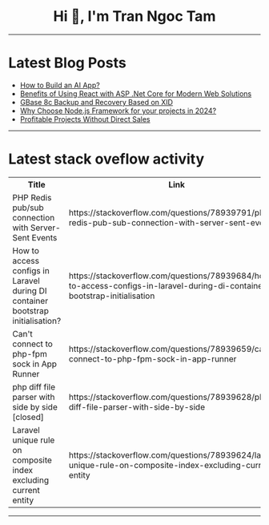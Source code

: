 <h1 align="center">Hi 👋, I'm Tran Ngoc Tam</h1>

---

# Latest Blog Posts 
<!-- BLOG-POST-LIST:START -->
- [How to Build an AI App?](https://dev.to/vincent_natalie_900aed10e/how-to-build-an-ai-app-17i1)
- [Benefits of Using React with ASP .Net Core for Modern Web Solutions](https://dev.to/megaminds/benefits-of-using-react-with-asp-net-core-for-modern-web-solutions-jj2)
- [GBase 8c Backup and Recovery Based on XID](https://dev.to/congcong/gbase-8c-backup-and-recovery-based-on-xid-538n)
- [Why Choose Node.js Framework for your projects in 2024?](https://dev.to/megaminds/why-choose-nodejs-framework-for-your-projects-in-2024-nhf)
- [Profitable Projects Without Direct Sales](https://dev.to/tien_ho/profitable-projects-without-direct-sales-65o)
<!-- BLOG-POST-LIST:END -->

---

# Latest stack oveflow activity
<table>
  <tr><th>Title</th><th>Link</th></tr>
  <!-- STACKOVERFLOW:START --><tr><td>PHP Redis pub/sub connection with Server-Sent Events</td><td>https://stackoverflow.com/questions/78939791/php-redis-pub-sub-connection-with-server-sent-events</td></tr><tr><td>How to access configs in Laravel during DI container bootstrap initialisation?</td><td>https://stackoverflow.com/questions/78939684/how-to-access-configs-in-laravel-during-di-container-bootstrap-initialisation</td></tr><tr><td>Can&#39;t connect to php-fpm sock in App Runner</td><td>https://stackoverflow.com/questions/78939659/cant-connect-to-php-fpm-sock-in-app-runner</td></tr><tr><td>php diff file parser with side by side [closed]</td><td>https://stackoverflow.com/questions/78939628/php-diff-file-parser-with-side-by-side</td></tr><tr><td>Laravel unique rule on composite index excluding current entity</td><td>https://stackoverflow.com/questions/78939624/laravel-unique-rule-on-composite-index-excluding-current-entity</td></tr><!-- STACKOVERFLOW:END -->
</table>

---


